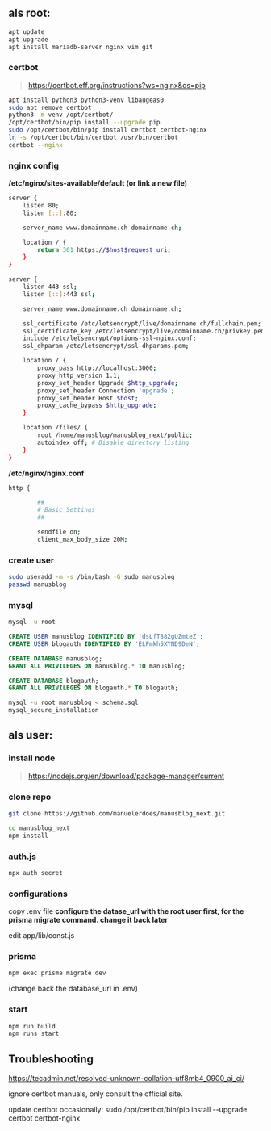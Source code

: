 ## als root:

```bash 
apt update
apt upgrade
apt install mariadb-server nginx vim git
```

### certbot
  
>https://certbot.eff.org/instructions?ws=nginx&os=pip  

```bash
apt install python3 python3-venv libaugeas0
sudo apt remove certbot
python3 -m venv /opt/certbot/
/opt/certbot/bin/pip install --upgrade pip
sudo /opt/certbot/bin/pip install certbot certbot-nginx
ln -s /opt/certbot/bin/certbot /usr/bin/certbot
certbot --nginx
```
### nginx config

**/etc/nginx/sites-available/default (or link a new file)**

```bash
server {
    listen 80;
    listen [::]:80;

    server_name www.domainname.ch domainname.ch;

    location / {
        return 301 https://$host$request_uri;
    }
}

server {
    listen 443 ssl;
    listen [::]:443 ssl;

    server_name www.domainname.ch domainname.ch;

    ssl_certificate /etc/letsencrypt/live/domainname.ch/fullchain.pem;
    ssl_certificate_key /etc/letsencrypt/live/domainname.ch/privkey.pem;
    include /etc/letsencrypt/options-ssl-nginx.conf;
    ssl_dhparam /etc/letsencrypt/ssl-dhparams.pem;

    location / {
        proxy_pass http://localhost:3000;
        proxy_http_version 1.1;
        proxy_set_header Upgrade $http_upgrade;
        proxy_set_header Connection 'upgrade';
        proxy_set_header Host $host;
        proxy_cache_bypass $http_upgrade;
    }

    location /files/ {
        root /home/manusblog/manusblog_next/public;
        autoindex off; # Disable directory listing
    }
}
```

**/etc/nginx/nginx.conf**

```bash
http {

        ##
        # Basic Settings
        ##

        sendfile on;
        client_max_body_size 20M;
```

### create user

```bash
sudo useradd -m -s /bin/bash -G sudo manusblog
passwd manusblog
```

### mysql

```bash
mysql -u root
```

```sql
CREATE USER manusblog IDENTIFIED BY 'dsLfT882gUZmteZ';
CREATE USER blogauth IDENTIFIED BY 'ELFmkh5XYND9DeN';

CREATE DATABASE manusblog;
GRANT ALL PRIVILEGES ON manusblog.* TO manusblog;

CREATE DATABASE blogauth;
GRANT ALL PRIVILEGES ON blogauth.* TO blogauth;
```

```bash
mysql -u root manusblog < schema.sql
mysql_secure_installation 
```


## als user:

### install node  
>https://nodejs.org/en/download/package-manager/current

### clone repo

```bash
git clone https://github.com/manuelerdoes/manusblog_next.git

cd manusblog_next
npm install
```

### auth.js

```bash
npx auth secret
```

### configurations

copy .env file
**configure the datase_url with the root user first, for the prisma migrate command. change it back later**  

edit app/lib/const.js

### prisma

```bash
npm exec prisma migrate dev
```

(change back the database_url in .env)

### start

```bash
npm run build
npm runs start
```

## Troubleshooting

https://tecadmin.net/resolved-unknown-collation-utf8mb4_0900_ai_ci/


ignore certbot manuals, only consult the official site.


update certbot occasionally: sudo /opt/certbot/bin/pip install --upgrade certbot certbot-nginx

